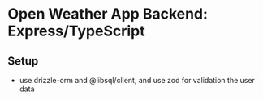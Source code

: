 # Open Weather App Backend: Express/TypeScript

## Setup

- use drizzle-orm and @libsql/client, and use zod for validation the user data
